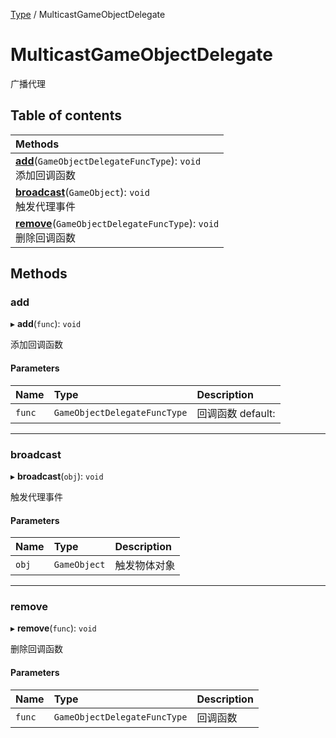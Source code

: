 [Type](../modules/Type.Type.md) / MulticastGameObjectDelegate

# MulticastGameObjectDelegate <Badge type="tip" text="Class" /> <Score text="MulticastGameObjectDelegate" />

广播代理

## Table of contents

| Methods |
| :-----|
| **[add](Type.MulticastGameObjectDelegate.md#add)**(`GameObjectDelegateFuncType`): `void` <br> 添加回调函数|
| **[broadcast](Type.MulticastGameObjectDelegate.md#broadcast)**(`GameObject`): `void` <br> 触发代理事件|
| **[remove](Type.MulticastGameObjectDelegate.md#remove)**(`GameObjectDelegateFuncType`): `void` <br> 删除回调函数|

## Methods

### add <Score text="add" /> 

▸ **add**(`func`): `void` <Badge type="tip" text="other" />

添加回调函数


#### Parameters

| Name | Type | Description |
| :------ | :------ | :------ |
| `func` | `GameObjectDelegateFuncType` |  回调函数 default: |


___

### broadcast <Score text="broadcast" /> 

▸ **broadcast**(`obj`): `void` <Badge type="tip" text="other" />

触发代理事件


#### Parameters

| Name | Type | Description |
| :------ | :------ | :------ |
| `obj` | `GameObject` |  触发物体对象 |


___

### remove <Score text="remove" /> 

▸ **remove**(`func`): `void` <Badge type="tip" text="other" />

删除回调函数


#### Parameters

| Name | Type | Description |
| :------ | :------ | :------ |
| `func` | `GameObjectDelegateFuncType` |  回调函数 |

